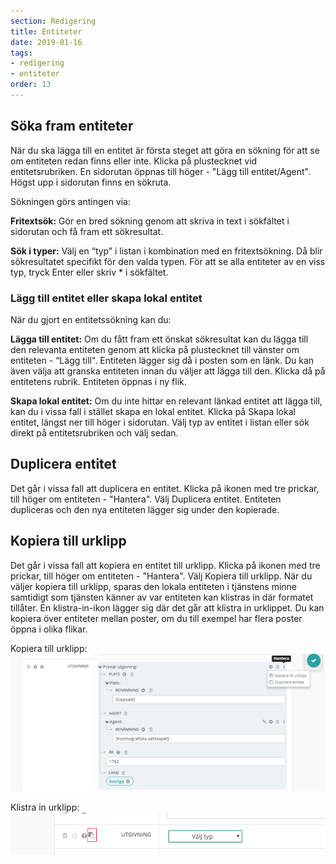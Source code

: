```yaml
---
section: Redigering
title: Entiteter
date: 2019-01-16
tags:
- redigering
- entiteter
order: 13
---
```


## Söka fram entiteter
När du ska lägga till en entitet är första steget att göra en sökning för att se om entiteten redan finns eller inte. Klicka på plustecknet vid entitetsrubriken. En sidorutan öppnas till höger - "Lägg till entitet/Agent". Högst upp i sidorutan finns en sökruta. 

Sökningen görs antingen via:

**Fritextsök:**  Gör en bred sökning genom att skriva in text i sökfältet i sidorutan och få fram ett sökresultat.

**Sök i typer:** Välj en “typ” i listan i kombination med en fritextsökning. Då blir sökresultatet specifikt för den valda typen. För att se alla entiteter av en viss typ, tryck Enter eller skriv * i sökfältet.

### Lägg till entitet eller skapa lokal entitet
När du gjort en entitetssökning kan du: 

**Lägga till entitet:**
Om du fått fram ett önskat sökresultat kan du lägga till den relevanta entiteten genom att klicka på plustecknet till vänster om entiteten - “Lägg till". Entiteten lägger sig då i posten som en länk. Du kan även välja att granska entiteten innan du väljer att lägga till den. Klicka då på entitetens rubrik. Entiteten öppnas i ny flik.  

**Skapa lokal entitet:**
Om du inte hittar en relevant länkad entitet att lägga till, kan du i vissa fall i stället skapa en lokal entitet. Klicka på Skapa lokal entitet, längst ner till höger i sidorutan. Välj typ av entitet i listan eller sök direkt på entitetsrubriken och välj sedan.

## Duplicera entitet
Det går i vissa fall att duplicera en entitet. Klicka på ikonen med tre prickar, till höger om entiteten - "Hantera". Välj Duplicera entitet. Entiteten dupliceras och den nya entiteten lägger sig under den kopierade.

## Kopiera till urklipp
Det går i vissa fall att kopiera en entitet till urklipp. Klicka på ikonen med tre prickar, till höger om entiteten - "Hantera". Välj Kopiera till urklipp. När du väljer kopiera till urklipp, sparas den lokala entiteten i tjänstens minne samtidigt som tjänsten känner av var entiteten kan klistras in där formatet tillåter. En klistra-in-ikon lägger sig där det går att klistra in urklippet. Du kan kopiera över entiteter mellan poster, om du till exempel har flera poster öppna i olika flikar.

Kopiera till urklipp:
![Kopiera till urklipp](kopieraurklipp.png)

Klistra in urklipp:
![Klistra in urklipp](klistraurklipp.png)
